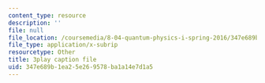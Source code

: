 ```yaml
---
content_type: resource
description: ''
file: null
file_location: /coursemedia/8-04-quantum-physics-i-spring-2016/347e689b1ea25e269578ba1a14e7d1a5_5u-9lFhCl5w.vtt
file_type: application/x-subrip
resourcetype: Other
title: 3play caption file
uid: 347e689b-1ea2-5e26-9578-ba1a14e7d1a5
---
```

